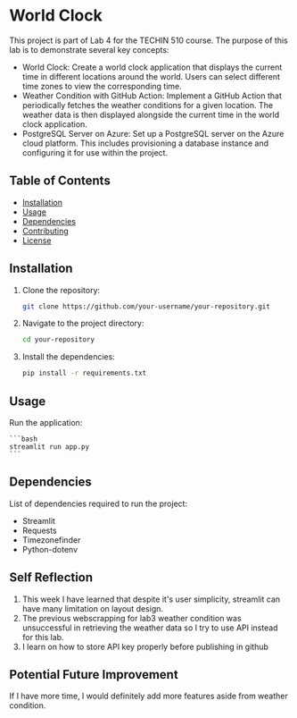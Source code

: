 # World Clock

This project is part of Lab 4 for the TECHIN 510 course. The purpose of this lab is to demonstrate several key concepts:

- World Clock: Create a world clock application that displays the current time in different locations around the world. Users can select different time zones to view the corresponding time.
- Weather Condition with GitHub Action: Implement a GitHub Action that periodically fetches the weather conditions for a given location. The weather data is then displayed alongside the current time in the world clock application.
- PostgreSQL Server on Azure: Set up a PostgreSQL server on the Azure cloud platform. This includes provisioning a database instance and configuring it for use within the project.  

## Table of Contents

- [Installation](#installation)
- [Usage](#usage)
- [Dependencies](#dependencies)
- [Contributing](#contributing)
- [License](#license)

## Installation

1. Clone the repository:

    ```bash
    git clone https://github.com/your-username/your-repository.git
    ```

2. Navigate to the project directory:

    ```bash
    cd your-repository
    ```

3. Install the dependencies:

    ```bash
    pip install -r requirements.txt
    ```

## Usage

Run the application:

    ```bash
    streamlit run app.py
    ```  
## Dependencies

List of dependencies required to run the project:

- Streamlit
- Requests
- Timezonefinder
- Python-dotenv

## Self Reflection 
1. This week I have learned that despite it's user simplicity, streamlit can have many limitation on layout design.
2. The previous webscrapping for lab3 weather condition was unsuccessful in retrieving the weather data so I try to use API instead for this lab.
3. I learn on how to store API key properly before publishing in github

## Potential Future Improvement
If I have more time, I would definitely add more features aside from weather condition.
